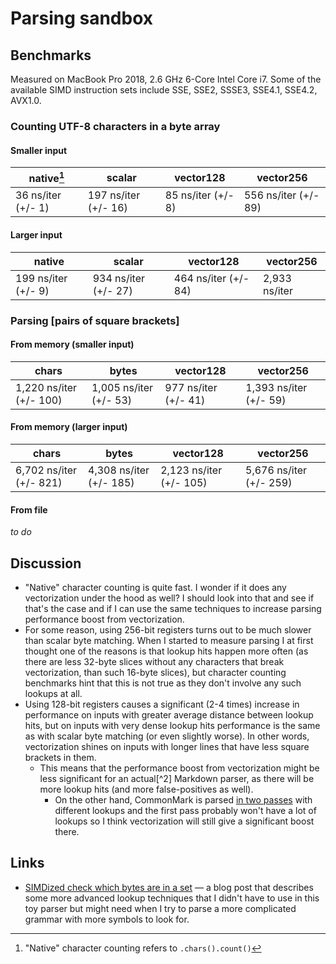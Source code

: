 # Parsing sandbox

## Benchmarks

Measured on MacBook Pro 2018, 2.6 GHz 6-Core Intel Core i7. Some of the available SIMD instruction sets include SSE, SSE2, SSSE3, SSE4.1, SSE4.2, AVX1.0.

### Counting UTF-8 characters in a byte array

#### Smaller input

| native[^1]         | scalar               | vector128          | vector256            |
|--------------------|----------------------|--------------------|----------------------|
| 36 ns/iter (+/- 1) | 197 ns/iter (+/- 16) | 85 ns/iter (+/- 8) | 556 ns/iter (+/- 89) |

#### Larger input

| native              | scalar               | vector128            | vector256     |
|---------------------|----------------------|----------------------|---------------|
| 199 ns/iter (+/- 9) | 934 ns/iter (+/- 27) | 464 ns/iter (+/- 84) | 2,933 ns/iter |

### Parsing \[pairs of square brackets\]

#### From memory (smaller input)

| chars                   | bytes                  | vector128            | vector256              |
|-------------------------|------------------------|----------------------|------------------------|
| 1,220 ns/iter (+/- 100) | 1,005 ns/iter (+/- 53) | 977 ns/iter (+/- 41) | 1,393 ns/iter (+/- 59) |

#### From memory (larger input)

| chars                   | bytes                   | vector128               | vector256               |
|-------------------------|-------------------------|-------------------------|-------------------------|
| 6,702 ns/iter (+/- 821) | 4,308 ns/iter (+/- 185) | 2,123 ns/iter (+/- 105) | 5,676 ns/iter (+/- 259) |

#### From file

_to do_

## Discussion

- "Native" character counting is quite fast. I wonder if it does any vectorization under the hood as well? I should look into that and see if that's the case and if I can use the same techniques to increase parsing performance boost from vectorization.
- For some reason, using 256-bit registers turns out to be much slower than scalar byte matching. When I started to measure parsing I at first thought one of the reasons is that lookup hits happen more often (as there are less 32-byte slices without any characters that break vectorization, than such 16-byte slices), but character counting benchmarks hint that this is not true as they don't involve any such lookups at all.
- Using 128-bit registers causes a significant (2-4 times) increase in performance on inputs with greater average distance between lookup hits, but on inputs with very dense lookup hits performance is the same as with scalar byte matching (or even slightly worse). In other words, vectorization shines on inputs with longer lines that have less square brackets in them.
  - This means that the performance boost from vectorization might be less significant for an actual[^2] Markdown parser, as there will be more lookup hits (and more false-positives as well).
    - On the other hand, CommonMark is parsed [in two passes](https://spec.commonmark.org/0.30/#appendix-a-parsing-strategy) with different lookups and the first pass probably won't have a lot of lookups so I think vectorization will still give a significant boost there.

## Links

- [SIMDized check which bytes are in a set](http://0x80.pl/articles/simd-byte-lookup.html) — a blog post that describes some more advanced lookup techniques that I didn't have to use in this toy parser but might need when I try to parse a more complicated grammar with more symbols to look for.

[^1]: "Native" character counting refers to `.chars().count()`
